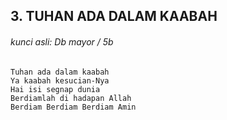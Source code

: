 ## 3. TUHAN ADA DALAM KAABAH

###### kunci asli: Db mayor / 5b
```
Tuhan ada dalam kaabah
Ya kaabah kesucian-Nya
Hai isi segnap dunia
Berdiamlah di hadapan Allah
Berdiam Berdiam Berdiam Amin
```
